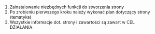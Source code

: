 1. Zainstalowanie niezbędnych funkcji do stworzenia strony
2. Po zrobieniu pierwszego kroku należy wykonać plan dotyczący strony (tematyka)
3. Wszystkie informacje dot. strony i zawartości są zawart w CEL DZIAŁANIA
